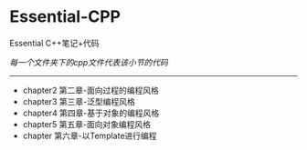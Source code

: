# Essential-CPP
Essential C++笔记+代码

*每一个文件夹下的cpp文件代表该小节的代码*

---



- chapter2 第二章-面向过程的编程风格
- chapter3 第三章-泛型编程风格
- chapter4 第四章-基于对象的编程风格
- chapter5 第五章-面向对象编程风格
- chapter 第六章-以Template进行编程
